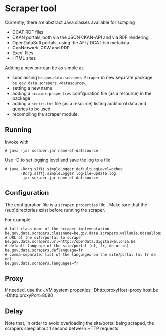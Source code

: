# Scraper tool

Currently, there are abstract Java classes available for scraping
 * DCAT RDF files
 * CKAN portals, both via the JSON CKAN-API and via RDF rendering
 * OpenDataSoft portals, using the API / DCAT-ish metadata
 * GeoNetwork, CSW and RDF
 * Excel files
 * HTML sites

Adding a new one can be as simple as:
- subclassing `be.gov.data.scrapers.Scraper` in new separate package `be.gov.data.scrapers.<datasource>`, 
- setting a new name
- adding a `scraper.properties` configuration file (as a resource) in the package
- adding a `script.txt` file (as a resource) listing additional data and queries to be used
- recompiling the scraper module.

## Running

Invoke with

    # java -jar scraper.jar name-of-datasource

Use -D to set logging level and save the log to a file

    # java -Dorg.slf4j.simpleLogger.defaultLogLevel=debug 
           -Dorg.slf4j.simpleLogger.logFile=update.log
           -jar scraper.jar name-of-datasource

## Configuration

The configuration file is a `scraper.properties` file .
Make sure that the (sub)directories exist before running the scraper.

For example:

    # full class name of the scraper implementation
    be.gov.data.scrapers.classname=be.gov.data.scrapers.wallonie.OdsWallonie
    # URL of the site/portal to scrape
    be.gov.data.scrapers.url=http://opendata.digitalwallonia.be
    # default language of the site/portal (nl, fr, de or en)
    be.gov.data.scrapers.deflanguage=fr
    # comma-separated list of the languages on the site/portal (nl fr de en)
    be.gov.data.scrapers.languages=fr

## Proxy

If needed, use the JVM system properties -Dhttp.proxyHost=proxy.host.be -Dhttp.proxyPort=8080

## Delay

Note that, in order to avoid overloading the site/portal being scraped, 
the scrapers sleep about 1 second between HTTP requests.
